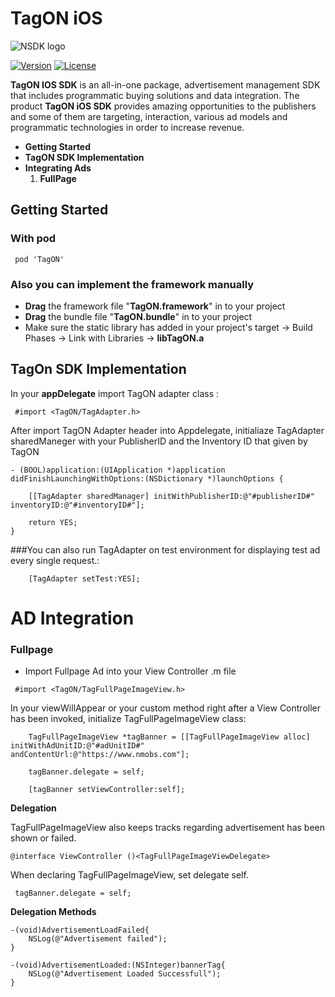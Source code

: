 # TagON iOS
![NSDK logo](http://tagon.co/images/tagON_logo_black.png)

[![Version](https://img.shields.io/cocoapods/v/TagON.svg?style=flat)](https://cocoapods.org//pods/TagON)
[![License](https://img.shields.io/cocoapods/l/TagON.svg?style=flat)](http://cocoapods.org/pods/TagON)

**TagON IOS SDK** is an all-in-one package, advertisement management SDK that includes programmatic buying solutions and data integration. The product **TagON iOS SDK** provides amazing opportunities to the publishers and some of them are targeting, interaction, various ad models and programmatic technologies in order to increase revenue.

* **Getting Started**
* **TagON SDK Implementation**
* **Integrating Ads**
	1. **FullPage**
	
## <a name="getting_started"></a> Getting Started
### With pod
```
 pod 'TagON'
```
### Also you can implement the framework manually 

* **Drag** the framework file "**TagON.framework**" in to your project
* **Drag** the bundle file "**TagON.bundle**" in to your project
* Make sure the static library has added in your project's target -> Build Phases -> Link with Libraries ->  **libTagON.a**

## <a name="getting_started"></a> TagOn SDK Implementation
In your **appDelegate** import TagON adapter class :

```
 #import <TagON/TagAdapter.h>
```

After import TagON Adapter header into Appdelegate, initialiaze TagAdapter sharedManeger with your PublisherID and the Inventory ID that given by TagON

```
- (BOOL)application:(UIApplication *)application didFinishLaunchingWithOptions:(NSDictionary *)launchOptions {

    [[TagAdapter sharedManager] initWithPublisherID:@"#publisherID#" inventoryID:@"#inventoryID#"];

	return YES;
}
```

###You can also run TagAdapter on test environment for displaying test ad every single request.:

```
    [TagAdapter setTest:YES];

```

# AD Integration
### <a name="implementation"></a> Fullpage

* Import Fullpage Ad into your View Controller .m file 
 
```
 #import <TagON/TagFullPageImageView.h>
```

In your viewWillAppear or your custom method right after a View Controller has been invoked, initialize TagFullPageImageView class:

```    
    TagFullPageImageView *tagBanner = [[TagFullPageImageView alloc] initWithAdUnitID:@"#adUnitID#" andContentUrl:@"https://www.nmobs.com"];
        
    tagBanner.delegate = self;
    
    [tagBanner setViewController:self];

```

 **Delegation**
	
TagFullPageImageView also keeps tracks regarding advertisement has been shown or failed.

```
@interface ViewController ()<TagFullPageImageViewDelegate>

```

When declaring TagFullPageImageView, set delegate self.

```
 tagBanner.delegate = self;       

```

 **Delegation Methods**

```
-(void)AdvertisementLoadFailed{
    NSLog(@"Advertisement failed");
}
```

```
-(void)AdvertisementLoaded:(NSInteger)bannerTag{  
    NSLog(@"Advertisement Loaded Successfull");
}
```